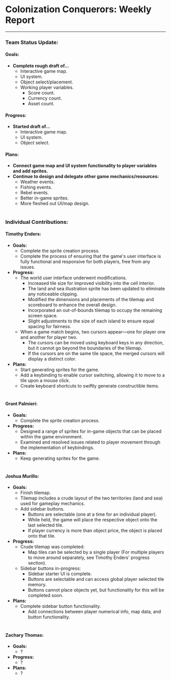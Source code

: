 # **Colonization Conquerors: Weekly Report**
___

### Team Status Update:
#### **Goals:**
- **Complete rough draft of...**
  - Interactive game map.
  - UI system.
  - Object select/placement.
  - Working player variables.
    - Score count.
    - Currency count.
    - Asset count.
#### **Progress:**
- **Started draft of...**
  - Interactive game map.
  - UI system.
  - Object select.
#### **Plans:**
- **Connect game map and UI system functionality to player variables and add sprites.**
- **Continue to design and delegate other game mechanics/resources:**
  - Weather events.
  - Fishing events.
  - Rebel events.
  - Better in-game sprites.
  - More fleshed out UI/map design.
#
### Individual Contributions:

#### **Timothy Enders:**
- **Goals:**
  - Complete the sprite creation process.
  - Complete the process of ensuring that the game's user interface is fully functional and responsive for both players, free from any issues.
- **Progress:**
  - The world user interface underwent modifications.
    - Increased tile size for improved visibility into the cell interior.
    - The land and sea illustration sprite has been updated to eliminate any noticeable clipping.
    - Modified the dimensions and placements of the tilemap and scoreboard to enhance the overall design.
    - Incorporated an out-of-bounds tilemap to occupy the remaining screen space.
    - Slight adjustments to the size of each island to ensure equal spacing for fairness.
  - When a game match begins, two cursors appear—one for player one and another for player two.
    - The cursors can be moved using keyboard keys in any direction, but it cannot go beyond the boundaries of the tilemap.
    - If the cursors are on the same tile space, the merged cursors will display a distinct color.
- **Plans:**
  - Start generating sprites for the game.
  - Add a keybinding to enable cursor switching, allowing it to move to a tile upon a mouse click.
  - Create keyboard shortcuts to swiftly generate constructible items.

#
#### **Grant Palmieri:**
- **Goals:**
  - Complete the sprite creation process.
- **Progress:**
  - Designed a range of sprites for in-game objects that can be placed within the game environment.
  - Examined and resolved issues related to player movement through the implementation of keybindings.
- **Plans:**
  - Keep generating sprites for the game.

#
#### **Joshua Murillo:**
- **Goals:**
  -  Finish tilemap.
    - Tilemap includes a crude layout of the two territories (land and sea) used for gameplay mechanics.
  - Add sidebar buttons.
    - Buttons are selectable (one at a time for an individual player).
    - While held, the game will place the respective object onto the last selected tile.
    - If player currency is more than object price, the object is placed onto that tile.
- **Progress:**
  - Crude tilemap was completed:
    - Map tiles can be selected by a single player (For multiple players to move around separately, see Timothy Enders' progress section).
  - Sidebar buttons in-progress:
    - Sidebar starter UI is complete.
    - Buttons are selectable and can access global player selected tile memory.
    - Buttons cannot place objects yet, but functionality for this will be completed soon.
- **Plans:**
  - Complete sidebar button functionality.
    - Add connections between player numerical info, map data, and button functionality.
#
#### **Zachary Thomas:**
- **Goals:**
  - ?
- **Progress:**
  - ?
- **Plans:**
  - ?
